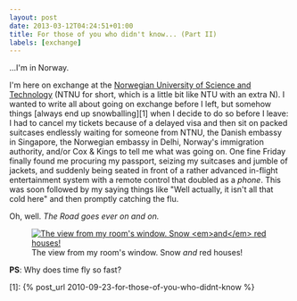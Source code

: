```yaml
---
layout: post
date: 2013-03-12T04:24:51+01:00
title: For those of you who didn't know... (Part II)
labels: [exchange]
---
```


...I'm in Norway.

I'm here on exchange at the [Norwegian University of Science and Technology][ntnu] (NTNU for short, which is a little bit like NTU with an extra N). I wanted to write all about going on exchange before I left, but somehow things [always end up snowballing][1] when I decide to do so before I leave: I had to cancel my tickets because of a delayed visa and then sit on packed suitcases endlessly waiting for someone from NTNU, the Danish embassy in Singapore, the Norwegian embassy in Delhi, Norway's immigration authority, and/or Cox & Kings to tell me what was going on. One fine Friday finally found me procuring my passport, seizing my suitcases and jumble of jackets, and suddenly being seated in front of a rather advanced in-flight entertainment system with a remote control that doubled as a *phone*. This was soon followed by my saying things like "Well actually, it isn't all that cold here" and then promptly catching the flu.

Oh, well. *The Road goes ever on and on.*

<figure>
	<a href="https://lh4.googleusercontent.com/-6UxNcZcUrwU/UT6nRbCcjXI/AAAAAAAAAeg/plXoc9BlV1c/s1200/2007-02-06%252021.57.17.jpg">
		<img src="https://lh4.googleusercontent.com/-6UxNcZcUrwU/UT6nRbCcjXI/AAAAAAAAAeg/plXoc9BlV1c/s1200/2007-02-06%252021.57.17.jpg" alt="The view from my room's window. Snow <em>and</em> red houses!">
	</a>
	<figcaption>The view from my room's window. Snow <em>and</em> red houses!</figcaption>
</figure>

**PS**: Why does time fly so fast?

[ntnu]: http://www.ntnu.edu/
[1]: {% post_url 2010-09-23-for-those-of-you-who-didnt-know %}